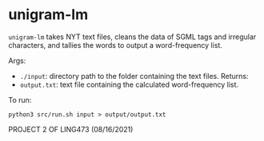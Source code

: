 # unigram-lm
```unigram-lm``` takes NYT text files, cleans the data of SGML tags and irregular characters, and tallies the words to output a word-frequency list. 

Args:
* ```./input```: directory path to the folder containing the text files.
Returns: 
* ```output.txt```: text file containing the calculated word-frequency list. 

To run: 
```
python3 src/run.sh input > output/output.txt
```

PROJECT 2 OF LING473 (08/16/2021) 